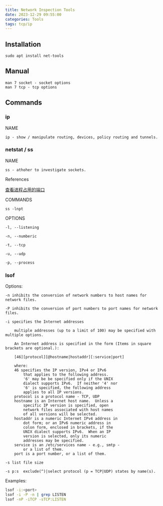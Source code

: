```yaml
---
title: Network Inspection Tools
date: 2023-12-29 09:55:00
categories: Tools
tags: tcp/ip
---
```


## Installation

    sudo apt install net-tools

## Manual

    man 7 socket - socket options
    man 7 tcp - tcp options

## Commands

### ip

NAME

    ip - show / manipulate routing, devices, policy routing and tunnels.

### netstat / ss

NAME

    ss - athoher to investigate sockets.

References

[查看进程占用的端口](https://zhuanlan.zhihu.com/p/45920111)

COMMANDS

    ss -lnpt

OPTIONS

    -l, --listening

    -n, --numberic

    -t, --tcp

    -u, --udp

    -p, --process

### lsof

Options:

    -n inhibits the conversion of network numbers to host names for network files.

    -P inhibits the conversion of port numbers to port names for network files.

    -i specifies the Internet addresses

        multiple addresses (up to a limit of 100) may be specified with multiple options.

        An Internet address is specified in the form (Items in square brackets are optional.):

        [46][protocol][@hostname|hostaddr][:service|port]

        where:
        46 specifies the IP version, IPv4 or IPv6
            that applies to the following address.
            '6' may be be specified only if the UNIX
            dialect supports IPv6.  If neither '4' nor
            '6' is specified, the following address
            applies to all IP versions.
        protocol is a protocol name - TCP, UDP
        hostname is an Internet host name.  Unless a
            specific IP version is specified, open
            network files associated with host names
            of all versions will be selected.
        hostaddr is a numeric Internet IPv4 address in
            dot form; or an IPv6 numeric address in
            colon form, enclosed in brackets, if the
            UNIX dialect supports IPv6.  When an IP
            version is selected, only its numeric
            addresses may be specified.
        service is an /etc/services name - e.g., smtp -
            or a list of them.
        port is a port number, or a list of them.

    -s list file size

    -s p:s  exclude(^)|select protocol (p = TCP|UDP) states by name(s).

Examples:

```bash
lsof -i:<port>
lsof -i -P -n | grep LISTEN
lsof -nP -iTCP -sTCP:LISTEN
```
